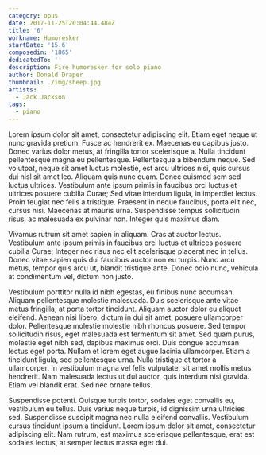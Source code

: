 ```yaml
---
category: opus
date: 2017-11-25T20:04:44.484Z
title: '6'
workname: Humoresker
startDate: '15.6'
composedin: '1865'
dedicatedTo: ''
description: Fire humoresker for solo piano
author: Donald Draper
thumbnail: ./img/sheep.jpg
artists:
  - Jack Jackson
tags:
  - piano
---
```

Lorem ipsum dolor sit amet, consectetur adipiscing elit. Etiam eget neque ut nunc gravida pretium. Fusce ac hendrerit ex. Maecenas eu dapibus justo. Donec varius dolor metus, at fringilla tortor scelerisque a. Nulla tincidunt pellentesque magna eu pellentesque. Pellentesque a bibendum neque. Sed volutpat, neque sit amet luctus molestie, est arcu ultrices nisi, quis cursus dui nisl sit amet leo. Aliquam quis nunc quam. Donec euismod sem sed luctus ultrices. Vestibulum ante ipsum primis in faucibus orci luctus et ultrices posuere cubilia Curae; Sed vitae interdum ligula, in imperdiet lectus. Proin feugiat nec felis a tristique. Praesent in neque faucibus, porta elit nec, cursus nisi. Maecenas at mauris urna. Suspendisse tempus sollicitudin risus, ac malesuada ex pulvinar non. Integer quis maximus diam.



Vivamus rutrum sit amet sapien in aliquam. Cras at auctor lectus. Vestibulum ante ipsum primis in faucibus orci luctus et ultrices posuere cubilia Curae; Integer nec risus nec elit scelerisque placerat nec in tellus. Donec vitae sapien quis dui faucibus auctor non eu turpis. Nunc arcu metus, tempor quis arcu ut, blandit tristique ante. Donec odio nunc, vehicula at condimentum vel, dictum non justo.



Vestibulum porttitor nulla id nibh egestas, eu finibus nunc accumsan. Aliquam pellentesque molestie malesuada. Duis scelerisque ante vitae metus fringilla, at porta tortor tincidunt. Aliquam auctor dolor eu aliquet eleifend. Aenean nisi libero, dictum in dui sit amet, posuere ullamcorper dolor. Pellentesque molestie molestie nibh rhoncus posuere. Sed tempor sollicitudin risus, eget malesuada est fermentum sit amet. Sed quam purus, molestie eget nibh sed, dapibus maximus orci. Duis congue accumsan lectus eget porta. Nullam et lorem eget augue lacinia ullamcorper. Etiam a tincidunt ligula, sed pellentesque urna. Nulla tristique et tortor a ullamcorper. In vestibulum magna vel felis vulputate, sit amet mollis metus hendrerit. Nam malesuada lectus ut dui auctor, quis interdum nisi gravida. Etiam vel blandit erat. Sed nec ornare tellus.



Suspendisse potenti. Quisque turpis tortor, sodales eget convallis eu, vestibulum eu tellus. Duis varius neque turpis, id dignissim urna ultricies sed. Suspendisse suscipit magna nec nulla eleifend convallis. Vestibulum cursus tincidunt ipsum a tincidunt. Lorem ipsum dolor sit amet, consectetur adipiscing elit. Nam rutrum, est maximus scelerisque pellentesque, erat est sodales lectus, at semper lectus massa eget dui.
